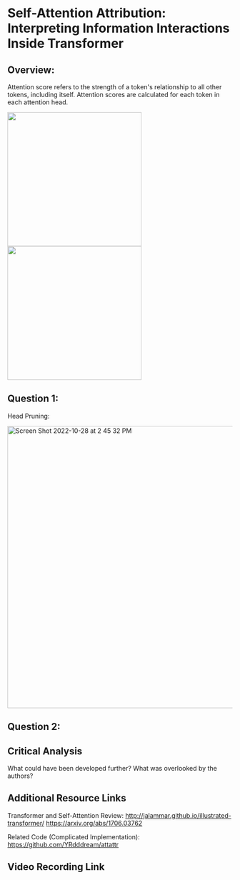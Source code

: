 # Self-Attention Attribution: Interpreting Information Interactions Inside Transformer

## Overview:
Attention score refers to the strength of a token's relationship to all other tokens, including itself. Attention scores are calculated for each token in each attention head.

<p float="left">
  <img src="https://user-images.githubusercontent.com/89158606/198739910-bb8cece6-1c44-4c0b-931c-8b6985a08524.png" width="300" />
  <img src="https://user-images.githubusercontent.com/89158606/198739937-83af4b54-b7be-4bba-bdb3-5a769ec4bafe.png" width="300" /> 
</p>

## Question 1:
Head Pruning:

<img width="632" alt="Screen Shot 2022-10-28 at 2 45 32 PM" src="https://user-images.githubusercontent.com/89158606/198719755-2c394309-02d2-41dc-8db6-d1e6a8a3e460.png">

## Question 2:


## Critical Analysis

What could have been developed further? 
What was overlooked by the authors?

## Additional Resource Links
Transformer and Self-Attention Review: 
http://jalammar.github.io/illustrated-transformer/
https://arxiv.org/abs/1706.03762

Related Code (Complicated Implementation):
https://github.com/YRdddream/attattr

## Video Recording Link
